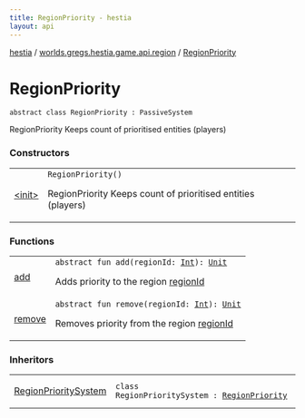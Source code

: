 ```yaml
---
title: RegionPriority - hestia
layout: api
---
```


<div class='api-docs-breadcrumbs'><a href="../../index.html">hestia</a> / <a href="../index.html">worlds.gregs.hestia.game.api.region</a> / <a href="./index.html">RegionPriority</a></div>

# RegionPriority

<div class="signature"><code><span class="keyword">abstract</span> <span class="keyword">class </span><span class="identifier">RegionPriority</span>&nbsp;<span class="symbol">:</span>&nbsp;<span class="identifier">PassiveSystem</span></code></div>

RegionPriority
Keeps count of prioritised entities (players)

### Constructors

<table class="api-docs-table">
<tbody>
<tr>
<td markdown="1">

<a href="-init-.html">&lt;init&gt;</a>


</td>
<td markdown="1">
<div class="signature"><code><span class="identifier">RegionPriority</span><span class="symbol">(</span><span class="symbol">)</span></code></div>

RegionPriority
Keeps count of prioritised entities (players)


</td>
</tr>
</tbody>
</table>

### Functions

<table class="api-docs-table">
<tbody>
<tr>
<td markdown="1">

<a href="add.html">add</a>


</td>
<td markdown="1">
<div class="signature"><code><span class="keyword">abstract</span> <span class="keyword">fun </span><span class="identifier">add</span><span class="symbol">(</span><span class="parameterName" id="worlds.gregs.hestia.game.api.region.RegionPriority$add(kotlin.Int)/regionId">regionId</span><span class="symbol">:</span>&nbsp;<a href="https://kotlinlang.org/api/latest/jvm/stdlib/kotlin/-int/index.html"><span class="identifier">Int</span></a><span class="symbol">)</span><span class="symbol">: </span><a href="https://kotlinlang.org/api/latest/jvm/stdlib/kotlin/-unit/index.html"><span class="identifier">Unit</span></a></code></div>

Adds priority to the region <a href="add.html#worlds.gregs.hestia.game.api.region.RegionPriority$add(kotlin.Int)/regionId">regionId</a>


</td>
</tr>
<tr>
<td markdown="1">

<a href="remove.html">remove</a>


</td>
<td markdown="1">
<div class="signature"><code><span class="keyword">abstract</span> <span class="keyword">fun </span><span class="identifier">remove</span><span class="symbol">(</span><span class="parameterName" id="worlds.gregs.hestia.game.api.region.RegionPriority$remove(kotlin.Int)/regionId">regionId</span><span class="symbol">:</span>&nbsp;<a href="https://kotlinlang.org/api/latest/jvm/stdlib/kotlin/-int/index.html"><span class="identifier">Int</span></a><span class="symbol">)</span><span class="symbol">: </span><a href="https://kotlinlang.org/api/latest/jvm/stdlib/kotlin/-unit/index.html"><span class="identifier">Unit</span></a></code></div>

Removes priority from the region <a href="remove.html#worlds.gregs.hestia.game.api.region.RegionPriority$remove(kotlin.Int)/regionId">regionId</a>


</td>
</tr>
</tbody>
</table>

### Inheritors

<table class="api-docs-table">
<tbody>
<tr>
<td markdown="1">

<a href="../../worlds.gregs.hestia.game.plugins.region.systems/-region-priority-system/index.html">RegionPrioritySystem</a>


</td>
<td markdown="1">
<div class="signature"><code><span class="keyword">class </span><span class="identifier">RegionPrioritySystem</span>&nbsp;<span class="symbol">:</span>&nbsp;<a href="./index.html"><span class="identifier">RegionPriority</span></a></code></div>

</td>
</tr>
</tbody>
</table>
